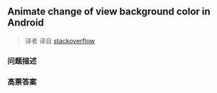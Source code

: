 ## Animate change of view background color in Android

> 译者 译自 [stackoverflow](http://stackoverflow.com/questions/2614545/animate-change-of-view-background-color-in-android) 

### 问题描述 

### 高票答案 

